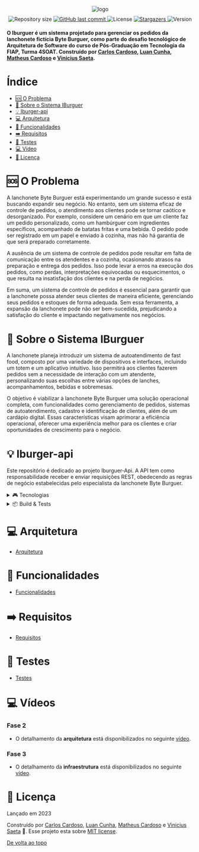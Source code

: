 <!-- Permite  a funcionalidade de voltar ao topo -->
<a id="topo"></a>

<!-- Titulo do projeto -->
<div align="center" style="margin-bottom:10px">
    <img src=".github/images/logo.png" alt="logo" />
</div>

<!-- Informações visuais do projeto -->
<div align="center">
    <img alt="Repository size" src="https://img.shields.io/github/repo-size/CarlosEduAC/tech-challenge-fiap?color=009bd9">
    <a href="https://github.com/CarlosEduAC/tech-challenge-fiap/commits/main">
        <img alt="GitHub last commit" src="https://img.shields.io/github/last-commit/CarlosEduAC/tech-challenge-fiap?color=009bd9">
    </a>
    <img alt="License" src="https://img.shields.io/badge/license-MIT-009db9">
    <a href="https://github.com/CarlosEduAC/tech-challenge-fiap/stargazers">
        <img alt="Stargazers" src="https://img.shields.io/github/stars/CarlosEduAC/tech-challenge-fiap?color=009db9&logo=github">
    </a>
    <img alt="Version" src="https://img.shields.io/badge/Version-8.0-3B19E5?logo=dotnet" />
</div>

<!-- Breve descrição sobre o projeto -->

<div align="left">
  <h4>O Iburguer é um sistema projetado para gerenciar os pedidos da lanchonete fictícia Byte Burguer, como parte do desafio tecnológico de Arquitetura de Software do curso de Pós-Graduação em Tecnologia da FIAP, Turma 4SOAT. Construído por <a href="https://github.com/CarlosEduAC">Carlos Cardoso</a>, <a href="https://github.com/LuanPCunha">Luan Cunha</a>, <a href="https://github.com/matheusantonio">Matheus Cardoso</a> e <a href="https://github.com/vinisaeta">Vinicius Saeta</a>.
  </h4>
</div>

# Índice

- [🆘 O Problema](#Problema)
- [📝 Sobre o Sistema IBurguer](#Sobre)
- [💡 Iburger-api](#API)
- [💻 Arquitetura](#Arquitetura)
- [🧮 Funcionalidades](#Funcionalidades)
- [➡️ Requisitos](#Requisitos)
- [🔎 Testes](#Teste)
- [💻 Vídeo](#Videos)
- [📕 Licença](#Licenca)

<a id="Problema"></a>
# 🆘 O Problema 

A lanchonete Byte Burguer está experimentando um grande sucesso e está buscando expandir seu negócio. No entanto, sem um sistema eficaz de controle de pedidos, o atendimento aos clientes pode se tornar caótico e desorganizado. Por exemplo, considere um cenário em que um cliente faz um pedido personalizado, como um hambúrguer com ingredientes específicos, acompanhado de batatas fritas e uma bebida. O pedido pode ser registrado em um papel e enviado à cozinha, mas não há garantia de que será preparado corretamente.

A ausência de um sistema de controle de pedidos pode resultar em falta de comunicação entre os atendentes e a cozinha, ocasionando atrasos na preparação e entrega dos pedidos. Isso pode levar a erros na execução dos pedidos, como perdas, interpretações equivocadas ou esquecimentos, o que resulta na insatisfação dos clientes e na perda de negócios.

Em suma, um sistema de controle de pedidos é essencial para garantir que a lanchonete possa atender seus clientes de maneira eficiente, gerenciando seus pedidos e estoques de forma adequada. Sem essa ferramenta, a expansão da lanchonete pode não ser bem-sucedida, prejudicando a satisfação do cliente e impactando negativamente nos negócios.

<a id="Sobre"></a>
# 📝 Sobre o Sistema IBurguer

A lanchonete planeja introduzir um sistema de autoatendimento de fast food, composto por uma variedade de dispositivos e interfaces, incluindo um totem e um aplicativo intuitivo. Isso permitirá aos clientes fazerem pedidos sem a necessidade de interação com um atendente, personalizando suas escolhas entre várias opções de lanches, acompanhamentos, bebidas e sobremesas.

O objetivo é viabilizar à lanchonete Byte Burguer uma solução operacional completa, com funcionalidades como gerenciamento de pedidos, sistemas de autoatendimento, cadastro e identificação de clientes, além de um cardápio digital. Essas características visam aprimorar a eficiência operacional, oferecer uma experiência melhor para os clientes e criar oportunidades de crescimento para o negócio.


<a id="API"></a>
# 💡 Iburger-api

Este repositório é dedicado ao projeto Iburguer-Api. A API tem como responsabilidade receber e enviar requisições REST, obedecendo as regras de negócio estabelecidas pelo especialista da lanchonete Byte Burguer.
<details>
<summary>🎮 Tecnologias</summary>

---

Esse projeto foi feito utilizando as seguintes tecnologias:

- [C#](https://learn.microsoft.com/pt-br/dotnet/csharp/)
- [.NET 8.0](https://dotnet.microsoft.com/en-us/download/dotnet/8.0)
- [PostgreSQL](https://www.postgresql.org/)
- [Docker](https://www.docker.com/)
- [Kubernetes](https://kubernetes.io/pt-br/)
- [Helm](https://helm.sh/)
- [Minikube](https://minikube.sigs.k8s.io/docs/)
- [Swagger](https://swagger.io/)
- [K6](https://k6.io/)</details>

<details>
<summary>📦 Build & Tests</summary>

---

| CI/CD | Status |
| --- | --- | 
| Build & Unit Tests | [![.NET Build and Test](https://github.com/FIAP-G04/iburguer-api/actions/workflows/deploy.yml/badge.svg)](https://github.com/FIAP-G04/iburguer-api/actions/workflows/deploy.yml)

</details>

<a id="Arquitetura"></a>
# 💻 Arquitetura
- [Arquitetura](docs/arquitetura.md)

<a id="Funcionalidades"></a>
# 🧮 Funcionalidades
- [Funcionalidades](docs/funcionalidades.md)

<a id="Requisitos"></a>
# ➡️ Requisitos
- [Requisitos](docs/requisitos.md)

<a id="Teste"></a>
# 🔎 Testes
- [Testes](docs/Teste.md)

<a id="Videos"></a>
# 💻 Vídeos

### Fase 2
* O detalhamento da **arquitetura** está disponibilizados no seguinte [vídeo](https://www.youtube.com/watch?v=QVkNK2sfK38).

### Fase 3
* O detalhamento da **infraestrutura** está disponibilizados no seguinte [vídeo]().   

<a id="Licenca"></a>
# 📕 Licença

Lançado em 2023

Construído por [Carlos Cardoso](https://github.com/CarlosEduAC), [Luan Cunha](https://github.com/LuanPCunha), [Matheus Cardoso](https://github.com/matheusantonio) e [Vinicius Saeta](https://github.com/vinisaeta) 🚀.
Esse projeto esta sobre [MIT license](./LICENSE).


[De volta ao topo](#topo)

[swaggerlogo]: .github/images/swagger.svg
[menufunc]: .github/images/func_menu.png
[customerfunc]: .github/images/func_customer.png
[shoppingcartfunc]: .github/images/func_shopping_cart.png
[checkoutfunc]: .github/images/func_checkout.png
[orderfunc]: .github/images/func_order.png
[diagramaimplantacaok8s]: .github/images/diagrama-de-implantacao-k8s.png
[visaoinfra1]: .github/images/visao-de-infraestrutura-parte-1.png
[visaoinfra2]: .github/images/visao-de-infraestrutura-parte-2.png
[visaomacro]: .github/images/visao-macro.png
